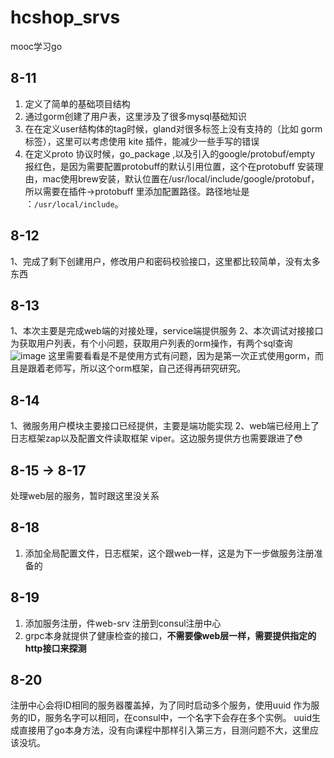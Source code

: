 # hcshop_srvs

mooc学习go

## 8-11

1. 定义了简单的基础项目结构
2. 通过gorm创建了用户表，这里涉及了很多mysql基础知识
3. 在在定义user结构体的tag时候，gland对很多标签上没有支持的（比如 gorm 标签），这里可以考虑使用 kite 插件，能减少一些手写的错误
4. 在定义proto 协议时候，go_package ,以及引入的google/protobuf/empty 报红色，是因为需要配置protobuff的默认引用位置，这个在protobuff
   安装理由，mac使用brew安装，默认位置在/usr/local/include/google/protobuf， 所以需要在插件->protobuff 里添加配置路径。路径地址是 ：`/usr/local/include`。

## 8-12

1、完成了剩下创建用户，修改用户和密码校验接口，这里都比较简单，没有太多东西

## 8-13

1、本次主要是完成web端的对接处理，service端提供服务 2、本次调试对接接口为获取用户列表，有个小问题，获取用户列表的orm操作，有两个sql查询
![image](https://user-images.githubusercontent.com/4961672/129339480-0e1a7cde-bb3a-4dca-944a-453ff0d52c34.png)
这里需要看看是不是使用方式有问题，因为是第一次正式使用gorm，而且是跟着老师写，所以这个orm框架，自己还得再研究研究。

## 8-14

1、微服务用户模块主要接口已经提供，主要是端功能实现 2、web端已经用上了日志框架zap以及配置文件读取框架 viper。这边服务提供方也需要跟进了😳

## 8-15 -> 8-17
处理web层的服务，暂时跟这里没关系

## 8-18
 1. 添加全局配置文件，日志框架，这个跟web一样，这是为下一步做服务注册准备的

## 8-19
1. 添加服务注册，件web-srv 注册到consul注册中心
2. grpc本身就提供了健康检查的接口，**不需要像web层一样，需要提供指定的http接口来探测**

## 8-20
 注册中心会将ID相同的服务器覆盖掉，为了同时启动多个服务，使用uuid 作为服务的ID，服务名字可以相同，在consul中，一个名字下会存在多个实例。
 uuid生成直接用了go本身方法，没有向课程中那样引入第三方，目测问题不大，这里应该没坑。